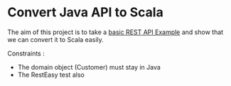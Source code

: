 Convert Java API to Scala
========================
The aim of this project is to take a [basic REST API Example](https://github.com/resteasy/Resteasy/tree/master/jaxrs/examples/oreilly-workbook/ex03_1) and show that we can convert it to Scala easily.

Constraints :
- The domain object (Customer) must stay in Java
- The RestEasy test also
